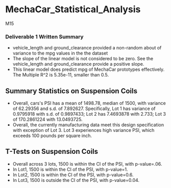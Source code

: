 # MechaCar_Statistical_Analysis
M15

### Deliverable 1 Written Summary

- vehicle_length and ground_clearance provided a non-random about of variance to the mpg values in the the dataset
- The slope of the linear model is not considered to be zero. See the vehicle_length and ground_clearance provide a positive slope.
- This linear model does predict mpg of MechaCar prototypes effectively. The Multiple R^2 is 5.35e-11, smaller than 0.5.

## Summary Statistics on Suspension Coils

- Overall, cars's PSI has a mean of 1498.78, median of 1500, with variance of 62.29356 and s.d. of 7.892627. Specifically, Lot 1 has variance of 0.9795918 with s.d. of 0.9897433; Lot 2 has 7.4693878 with 2.733; Lot 3 of 170.2861224 with 13.0493725.
- Overall, the currently manufacturing data meet this design specification with exception of Lot 3. Lot 3 experiences high variance PSI, which exceeds 100 pounds per square inch.

## T-Tests on Suspension Coils

- Overall across 3 lots, 1500 is within the CI of the PSI, with p-value=.06.
- In Lot1, 1500 is within the CI of the PSI, with p-value=1.
- In Lot2, 1500 is within the CI of the PSI, with p-value=0.6.
- In Lot3, 1500 is outside the CI of the PSI, with p-value=0.04.
